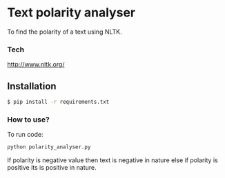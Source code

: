 # Text polarity analyser

To find the polarity of a text using NLTK. 

### Tech
http://www.nltk.org/

## Installation

```sh
$ pip install -r requirements.txt
```

### How to use?
To run code:
```sh
python polarity_analyser.py
```
If polarity is negative value then text is negative in nature else if polarity is positive its is positive in nature.  




